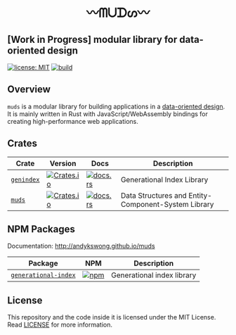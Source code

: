 <h1 align="center">〰ᗰᑌᗪᔕ〰</h1>

## [Work in Progress] modular library for data-oriented design

[![license: MIT](https://img.shields.io/badge/License-MIT-yellow.svg)](./LICENSE)
[![build](https://github.com/andykswong/muds/actions/workflows/build.yaml/badge.svg)](https://github.com/andykswong/muds/actions/workflows/build.yaml)

## Overview
`muds` is a modular library for building applications in a 
[data-oriented design](https://en.wikipedia.org/wiki/Data-oriented_design). It is mainly written in Rust with JavaScript/WebAssembly bindings for creating high-performance web applications.

## Crates

|Crate|Version|Docs|Description|
|------|-------|----|-----------|
|[`genindex`](./crates/genindex)|[![Crates.io](https://img.shields.io/crates/v/genindex)](https://crates.io/crates/genindex)|[![docs.rs](https://img.shields.io/docsrs/genindex)](https://docs.rs/genindex)|Generational Index Library|
|[`muds`](./crates/muds)|[![Crates.io](https://img.shields.io/crates/v/muds)](https://crates.io/crates/muds)|[![docs.rs](https://img.shields.io/docsrs/muds)](https://docs.rs/muds)|Data Structures and Entity-Component-System Library|

## NPM Packages

Documentation: http://andykswong.github.io/muds

|Package|NPM|Description|
|-------|---|-----------|
|[`generational-index`](./packages/generational-index)|[![npm](https://img.shields.io/npm/v/generational-index?label=generational-index)](https://www.npmjs.com/package/generational-index)|Generational index library|

## License
This repository and the code inside it is licensed under the MIT License. Read [LICENSE](./LICENSE) for more information.

